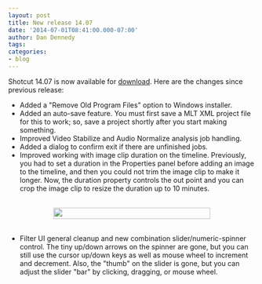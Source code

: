 ```yaml
---
layout: post
title: New release 14.07
date: '2014-07-01T08:41:00.000-07:00'
author: Dan Dennedy
tags: 
categories:
- blog
---
```


Shotcut 14.07 is now available for <a href="/shotcut_web/download/">download</a>. Here are the changes since previous release:<br>
<ul><li>Added a "Remove Old Program Files" option to Windows installer.</li><li>Added an auto-save feature. You must first save a MLT XML project file for this to work; so, save a project shortly after you start making something.</li><li>Improved Video Stabilize and Audio Normalize analysis job handling.</li><li>Added a dialog to confirm exit if there are unfinished jobs.</li><li>Improved working with image clip duration on the timeline. Previously, you had to set a duration in the Properties panel before adding an image to the timeline, and then you could not trim the image clip to make it longer. Now, the duration property controls the out point and you can crop the image clip to resize the duration up to 10 minutes.</li></ul><br>
<div style="text-align: center;"><div class="separator" style="clear: both; text-align: center;"><a href="http://2.bp.blogspot.com/--q8ns_Pgx2U/U8Yd4dkweuI/AAAAAAAAFU8/O8zgVtXVW2E/s1600/SliderSpinner.png" imageanchor="1" style="margin-left: 1em; margin-right: 1em;"><img border="0" src="http://2.bp.blogspot.com/--q8ns_Pgx2U/U8Yd4dkweuI/AAAAAAAAFU8/O8zgVtXVW2E/s1600/SliderSpinner.png" height="23" width="320"></a></div></div><br>
<ul><li>Filter UI general cleanup and new combination slider/numeric-spinner control. The tiny up/down arrows on the spinner are gone, but you can still use the cursor up/down keys as well as mouse wheel to increment and decrement. Also, the "thumb" on the slider is gone, but you can adjust the slider "bar" by clicking, dragging, or mouse wheel.</li></ul>
